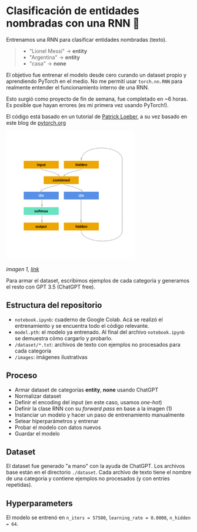 # Clasificación de entidades nombradas con una RNN 🧠
Entrenamos una RNN para clasificar entidades nombradas (texto).

> - "Lionel Messi" -> **entity**
> - "Argentina" -> **entity**
> - "casa" -> **none**

El objetivo fue entrenar el modelo desde cero curando un dataset propio y aprendiendo PyTorch en el medio. No me permití usar `torch.nn.RNN` para realmente entender el funcionamiento interno de una RNN. 

Esto surgió como proyecto de fin de semana, fue completado en ~6 horas. Es posible que hayan errores (es mi primera vez usando PyTorch!). 

El código está basado en un tutorial de [Patrick Loeber](https://www.youtube.com/watch?v=WEV61GmmPrk), a su vez basado en este blog de [pytorch.org](https://pytorch.org/tutorials/intermediate/char_rnn_classification_tutorial.html)

<img src="images/pytorch-vanilla-rnn.png" alt="drawing" width="350"/>

*imagen 1, [link](https://pytorch.org/tutorials/intermediate/char_rnn_classification_tutorial.html)*


Para armar el dataset, escribimos ejemplos de cada categoría y generamos el resto con GPT 3.5 (ChatGPT free).

## Estructura del repositorio
- `notebook.ipynb`: cuaderno de Google Colab. Acá se realizó el entrenamiento y se encuentra todo el código relevante. 
- `model.pth`: el modelo ya entrenado. Al final del archivo `notebook.ipynb` se demuestra cómo cargarlo y probarlo.
- `/dataset/*.txt`: archivos de texto con ejemplos no procesados para cada categoría
- `/images`: imágenes ilustrativas

## Proceso 
- Armar dataset de categorías **entity**, **none** usando ChatGPT
- Normalizar dataset
- Definir el encoding del input (en este caso, usamos _one-hot_)
- Definir la clase RNN con su _forward pass_ en base a la imagen (1)
- Instanciar un modelo y hacer un paso de entrenamiento manualmente
- Setear hiperparámetros y entrenar
- Probar el modelo con datos nuevos
- Guardar el modelo

## Dataset
El dataset fue generado "a mano" con la ayuda de ChatGPT. Los archivos base están en el directorio `./dataset`. Cada archivo de texto tiene el nombre de una categoría y contiene ejemplos no procesados (y con entries repetidas).

## Hyperparameters
El modelo se entrenó en `n_iters = 57500`,  `learning_rate = 0.0008`, `n_hidden = 64`.
